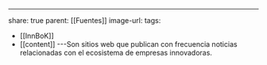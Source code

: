 ---
share: true
parent: [[Fuentes]]
image-url: 
tags:
- [[InnBoK]]
- [[content]]
---Son sitios web que publican con frecuencia noticias relacionadas con el ecosistema de empresas innovadoras.